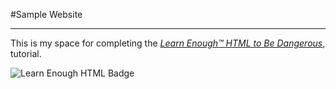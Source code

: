 #Sample Website
***

This is my space for completing the [*Learn Enough™ HTML to Be Dangerous*](https://www.learnenough.com/course/learn_enough_html/html/html_intro/project_start), tutorial.   

![Learn Enough HTML Badge](https://softcover.s3.amazonaws.com/636/learn_enough_html/images/cover-web.png)
